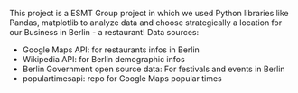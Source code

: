 This project is a ESMT Group project in which we used Python libraries like Pandas, matplotlib
to analyze data and choose strategically a location for our Business in Berlin - a restaurant!
Data sources:
- Google Maps API: for restaurants infos in Berlin
- Wikipedia API: for Berlin demographic infos
- Berlin Government open source data: For festivals and events in Berlin
- populartimesapi: repo for Google Maps popular times
